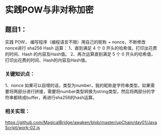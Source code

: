 # 实践POW与非对称加密

## 题目1：

实践 POW， 编写程序（编程语言不限）用自己的昵称 + nonce，不断修改nonce进行 sha256 Hash 运算：
1、直到满足 4 个 0 开头的哈希值，打印出花费的时间、Hash 的内容及Hash值。
2、再次运算直到满足 5 个 0 开头的哈希值，打印出花费的时间、Hash的内容及Hash值。

### 关键知识点：
1、nonce 如果可以自增的话，类型为number，我的昵称是字符串类型，如果需要将两部分进行拼接，需要将number类型转换为string类型，然后将两部分的字符串都转成buffer，再进行sha256的hash运算。

### 相关实现：
https://github.com/MagicalBridge/awaken/blob/master/upChain/day01/JavaScript/work-02.js

